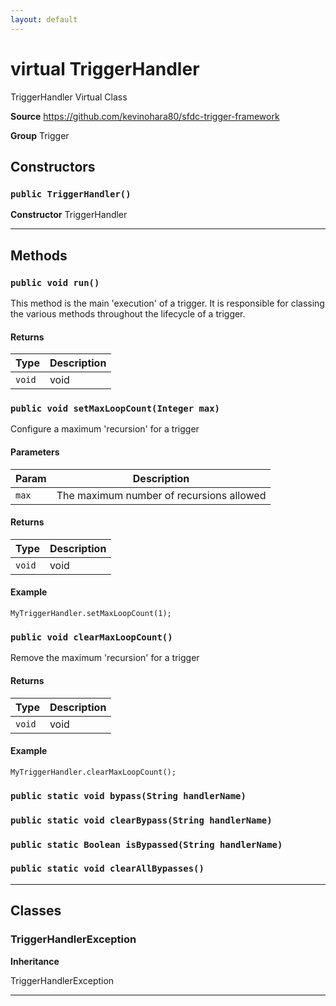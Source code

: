 ```yaml
---
layout: default
---
```

# virtual TriggerHandler

TriggerHandler Virtual Class


**Source** https://github.com/kevinohara80/sfdc-trigger-framework


**Group** Trigger

## Constructors
### `public TriggerHandler()`

**Constructor** TriggerHandler

---
## Methods
### `public void run()`

This method is the main 'execution' of a trigger. It is responsible for classing the various methods throughout the lifecycle of a trigger.

#### Returns

|Type|Description|
|---|---|
|`void`|void|

### `public void setMaxLoopCount(Integer max)`

Configure a maximum 'recursion' for a trigger

#### Parameters

|Param|Description|
|---|---|
|`max`|The maximum number of recursions allowed|

#### Returns

|Type|Description|
|---|---|
|`void`|void|

#### Example
```apex
MyTriggerHandler.setMaxLoopCount(1);
```


### `public void clearMaxLoopCount()`

Remove the maximum 'recursion' for a trigger

#### Returns

|Type|Description|
|---|---|
|`void`|void|

#### Example
```apex
MyTriggerHandler.clearMaxLoopCount();
```


### `public static void bypass(String handlerName)`
### `public static void clearBypass(String handlerName)`
### `public static Boolean isBypassed(String handlerName)`
### `public static void clearAllBypasses()`
---
## Classes
### TriggerHandlerException

**Inheritance**

TriggerHandlerException


---
